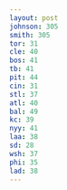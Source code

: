 ```yaml
---
layout: post
johnson: 305
smith: 305
tor: 31
cle: 40
bos: 41
tb: 41
pit: 44
cin: 31
stl: 37
atl: 40
bal: 49
kc: 39
nyy: 41
laa: 38
sd: 28
wsh: 37
phi: 35
lad: 38
---
```

